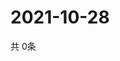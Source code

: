 # 2021-10-28
  共 0条

  <!-- BEGIN -->
  <!-- 最后更新时间Thu Oct 28 2021 07:04:09 GMT+0000 (Coordinated Universal Time) -->
  
  <!-- END -->
  
  